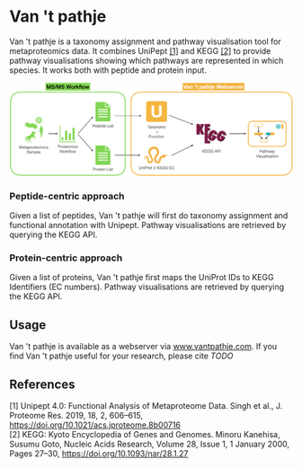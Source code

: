 # Van 't pathje
Van 't pathje is a taxonomy assignment and pathway visualisation tool for metaproteomics data. It combines UniPept [[1]](#1) and KEGG [[2]](#2) to provide pathway visualisations showing which pathways are represented in which species. It works both with peptide and protein input. 

![Workflow](/readme_images/workflow2.png) 

### Peptide-centric approach 
Given a list of peptides, Van 't pathje will first do taxonomy assignment and functional annotation with Unipept. Pathway visualisations are retrieved by querying the KEGG API.

### Protein-centric approach 
Given a list of proteins, Van 't pathje first maps the UniProt IDs to KEGG Identifiers (EC numbers). Pathway visualisations are retrieved by querying the KEGG API.

## Usage
Van 't pathje is available as a webserver via www.vantpathje.com.
If you find Van 't pathje useful for your research, please cite *TODO*

## References
<a id="1">[1]</a> 
Unipept 4.0: Functional Analysis of Metaproteome Data. Singh et al., J. Proteome Res. 2019, 18, 2, 606–615, https://doi.org/10.1021/acs.jproteome.8b00716 \
<a id="2">[2]</a> 
KEGG: Kyoto Encyclopedia of Genes and Genomes. Minoru Kanehisa, Susumu Goto, Nucleic Acids Research, Volume 28, Issue 1, 1 January 2000, Pages 27–30, https://doi.org/10.1093/nar/28.1.27
